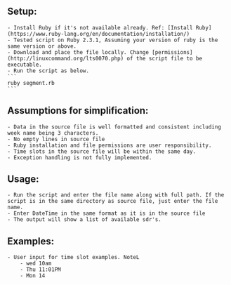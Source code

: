 ## Setup:
	- Install Ruby if it's not available already. Ref: [Install Ruby](https://www.ruby-lang.org/en/documentation/installation/)
	- Tested script on Ruby 2.3.1, Assuming your version of ruby is the same version or above. 
	- Download and place the file locally. Change [permissions](http://linuxcommand.org/lts0070.php) of the script file to be executable. 
	- Run the script as below.
	```
	ruby segment.rb
	```
## Assumptions for simplification:
	- Data in the source file is well formatted and consistent including week name being 3 characters.
	- No empty lines in source file
	- Ruby installation and file permissions are user responsibility. 
	- Time slots in the source file will be within the same day.
	- Exception handling is not fully implemented.
## Usage:
	- Run the script and enter the file name along with full path. If the script is in the same directory as source file, just enter the file name. 
	- Enter DateTime in the same format as it is in the source file
	- The output will show a list of available sdr's.
## Examples:
	- User input for time slot examples. NoteL 
		- wed 10am
		- Thu 11:01PM
		- Mon 14

